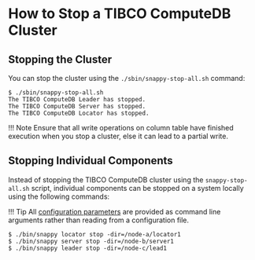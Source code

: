 <a id="howto-stopcluster"></a>
# How to Stop a TIBCO ComputeDB Cluster

## Stopping the Cluster
You can stop the cluster using the `./sbin/snappy-stop-all.sh` command:

```pre
$ ./sbin/snappy-stop-all.sh
The TIBCO ComputeDB Leader has stopped.
The TIBCO ComputeDB Server has stopped.
The TIBCO ComputeDB Locator has stopped.
```
!!! Note
	Ensure that all write operations on column table have finished execution when you stop a cluster, else it can lead to a partial write.
    
## Stopping Individual Components

Instead of stopping the TIBCO ComputeDB cluster using the `snappy-stop-all.sh` script, individual components can be stopped on a system locally using the following commands:

!!! Tip
	All [configuration parameters](../configuring_cluster/configuring_cluster.md) are provided as command line arguments rather than reading from a configuration file.

```
$ ./bin/snappy locator stop -dir=/node-a/locator1
$ ./bin/snappy server stop -dir=/node-b/server1
$ ./bin/snappy leader stop -dir=/node-c/lead1
```

<!---## Stopping Individual Components in a Cluster

TIBCO ComputeDB recommends to stop the cluster using the `./sbin/snappy-stop-all.sh` command. However, you can stop individual components in a cluster. 

To stop individual components, do the following:

1.	Back up the original **conf/servers**, **conf/leads**, **conf/locators** files.
2.	Stop any of the cluster components.

	To stop the **server**, modify the **conf/servers** file to include only those node configurations which needs to be stopped and then execute `./snappy-servers.sh stop`. In the following example, the configuration for **host2** is commented in the **conf/servers **file and then the `./snappy-servers.sh stop` is executed. This will stop the server process on **host1**, running in the **server1** directory.

		original conf/servers file:
        host1 -dir=/home/snappy/server1 -heap-size=1G
        host2 -dir=/home/snappy/server2 -heap-size=1G

        Modified conf/servers file:
        host1 -dir=/home/snappy/server1 -heap-size=1G
        #host2 -dir=/home/snappy/server2 -heap-size=1G

         ./snappy-servers.sh stop
       
	    
    To stop the **lead**, modify the **conf/leads** file to include only those node configurations which needs to be stopped and then execute `./snappy-leads.sh stop`. In the following example **host1** is commented in the **conf/leads** file and then the `./snappy-leads.sh stop` is executed. This will stop the lead process on host4, running in the **lead2** directory.
    
   		original conf/leads:
        host1 -dir=/home/snappy/lead1
        host4 -dir=/home/snappy/lead2

        Modified conf/leads:
        #host1 -dir=/home/snappy/lead1
        host4 -dir=/home/snappy/lead2

        ./snappy-leads.sh stop

	To stop the **locator**, modify the **conf/locators** file to include only those node configuration which needs to be stopped and then execute `./snappy-locators.sh stop`. In the following example **host1** is commented in the **conf/locators** file and then the `./snappy-locators.sh stop` is executed. This will stop the locator process on host6, running in the **lcoator2** directory.
    
    	original conf/locators:
        host1 -dir=/home/snappy/locator1
        host6 -dir=/home/snappy/locator2

        Modified conf/locators:
        #host1 -dir=/home/snappy/locator1
        host6 -dir=/home/snappy/locator2

         ./snappy-locators.sh stop--->



